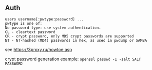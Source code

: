 


## Auth

```
users username[:pwtype:password] ...
pwtype is one of:
No password type: use system authentication.
CL - cleartext password
CR - crypt password, only MD5 crypt passwords are supported
NT - NT-hashed (MD4) passwords in hex, as used in pwdump or SAMBA
```

see https://3proxy.ru/howtoe.asp

crypt password generation example:
`openssl passwd -1 -salt SALT PASSWORD`
